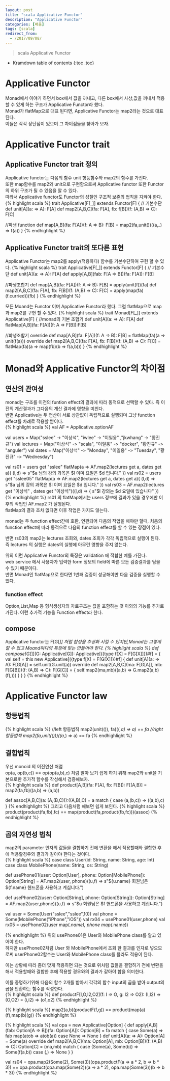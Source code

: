 ```yaml
---
layout: post
title: "scala Applicative Functor"
description: "Applicative Functor"
categories: [배움]
tags: [scala]
redirect_from:
  - /2017/09/08/
---
```


> scala Applicative Functor


* Kramdown table of contents
{:toc .toc}

# Applicative Functor
Monad에서 이야기 하면서 box에서 값을 꺼내고, 다른 box에서 사상,값을 꺼내서 적용할 수 있게 하는 구조가 Applicative Functor라 했다.  
Monad가 flatMap으로 대표 된다면, Applicative Functor는 map2라는 것으로 대표된다.  
이들은 각각 장단점이 있으며 그 차이점들을 찾아가 보자.

# Applicative Functor trait
## Applicative Functor trait 정의 
Applicative functor는 다음의 함수 unit 항등함수와 map2의 함수를 가진다.  
또한 map함수를 map2와 unit으로 구현함으로써 Applicative functor 또한 Functor의 하위 구조가 될 수 있음을 알 수 있다.  
따라서 Applicative functor도 Functor의 성질인 구조적 보존의 법칙을 지켜야 한다.  
{% highlight scala %}
trait Applicative[F[_]] extends Functor[F] {
  // 기본수단 
  def unit[A](a: => A): F[A]
  def map2[A,B,C](fa: F[A], fb: f[B])(f: (A,B) => C): F[C]
  
  //파생 function
  def map[A,B](fa: F[A])(f: A => B): F[B] = 
    map2(fa,unit())((a,_) => f(a))
}
{% endhighlight %}

## Applicative Functor trait의 또다른 표현 
Applicative Functor는 map2를 apply(적용하다) 함수를 기본수단하여 구현 할 수 있다.
{% highlight scala %}
trait Applicative[F[_]] extends Functor[F] {
  // 기본수단 
  def unit[A](a: => A): F[A]
  def apply[A,B](fab: F[A => B])(fa: F[A]): F[B]

  //파생조합기 
  def map[A,B](fa: F[A])(f: A => B): F[B] = 
	apply(unit(f))(fa)
  def map2[A,B,C](fa: F[A], fb: F[B])(f: (A,B) => C): F[C] = 
	apply(map(fa)(f.curried))(fb)
}
{% endhighlight %}

모든 Moand는 Functor 이며 Applicative Functor라 했다. 그럼 flatMap으로 map과 map2를 구현 할 수 있다.
{% highlight scala %}
trait Monad[F[_]] extends Applicative[F] {
  //monad의 기본 조합기 
  def unit[A](a: => A): F[A]
  def flatMap[A,B](fa: F[A])(f: A => F[B]):F[B]

  //퍄생조합기 
  override def map[A,B](fa: F[A])(f: A => B): F[B] = 
    flatMap(fa)(a => unit(f(a)))
  override def map2[A,B,C](fa: F[A], fb: F[B])(f: (A,B) => C): F[C] = 
    flatMap(fa)(a => map(fb)(b => f(a,b)))
}
{% endhighlight %}

# Monad와 Applicative Functor의 차이점
## 연산의 관여성
monad는 구조를 이전의 funtion effect의 결과에 따라 동적으로 선택할 수 있다. 즉 이전의 계산결과가 그다음의 계산 결과에 영향을 미친다.  
반면 Applicative는 두 연산이 서로 상관없이 독립적으로 실행되며 그냥 function effect를 차례로 적용할 뿐이다.  
{% highlight scala %}
val AF = Applicative.optionAF

val users = Map("sslee" -> "이상석", "iwlee" -> "이일웅" ,"jkwhang" -> "황진규")
val lectures = Map("이상석" -> "scala", "이일웅" -> "docker", "황진규" -> "anguler")
val dates = Map("이상석" -> "Monday", "이일웅" -> "Tuesday", "황진규" -> "Wednesday")

val rs01 = users get "sslee" flatMap(a => AF.map2(lectures get a, dates get a){
 (l,d) => s"$a 님의 강의 과목은 $l 이며 요일은 $d 입니다."
})
val rs02 = users get "sslee05" flatMap(a => AF.map2(lectures get a, dates get a){ 
  (l,d) => s"$a 님의 강의 과목은 $l 이며 요일은 $d 입니다."
})
val rs03 = AF.map2(lectures get "이상석" , dates get "이상석")((l,d) => {
  s"$l 강의는 $d 요일에 있습니다"
})
{% endhighlight %}
rs01 의 flatMap에서는 users 정보에 결과가 있을 경우에만 이후의 작업인 AF.map2 가 실행된다.  
flatMap의 결과 조차 없다면 이후 작업은 가지도 않는다.  

monad는 두 function effect간에 호환, 연관되어 다음의 작업을 해야만 할때, 처음의 function effect에 따라 동적으로 다음의 function effect를 할 수 있는 장점이 있다.  

반면 rs03의 map2는 lectures 조회와, dates 조회가 각각 독립적으로 실행이 된다.  
즉 lectures 의 실행은 dates의 실행에 아무런 영향을 주지 않는다.  

위의 이런 Applicative Functor의 특징은 validation 에 적합한 예를 가진다.  
web service 에서 사용자가 입력한 form 정보의 field에 따른 모든 검증결과를 담을 수 있기 때문이다.  
반면 Monad인 flatMap으로 한다면 1번째 검증이 성공해야만 다음 검증을 실행할 수 있다.  

### function effect
Option,List,Map 등 형식생성자의 자료구조는 값을 포함하는 것 이외의 기능를 추가로 가진다. 이런 추가적 기능을 Function effect라 한다.  

## compose 
Applicative functor는 F[G[_]] 처럼 합성을 추상화 시킬 수 있지만,Monad는 그렇게 할 수 없고 Moand마다의 특징에 맞는 만들어야 한다.
{% highlight scala %}
def compose[G[_]](G: Applicative[G]): Applicative[({type f[X] = F[G[X]]})#f] = {
  val self = this
  new Applicative[({type f[X] = F[G[X]]})#f] {
    def unit[A](a: => A): F[G[A]] = self.unit(G.unit(a))
    override def map2[A,B,C](ma: F[G[A]], mb: F[G[B]])(f: (A,B) => C): F[G[C]] = {
      self.map2(ma,mb)((a,b) => G.map2(a,b)(f(_,_)))
    }
  }
}
{% endhighlight %}

# Applicative Functor law
## 항등법칙
{% highlight scala %}
//left 항등법칙
map2(unit(()), fa)((_,a) => a) == fa
//right 항등법칙
map2(fa,unit(()))((a,_) => a) == fa
{% endhighlight %}

## 결합법칙 
우선 monoid 의 이진연산 처럼  
op(a, op(b,c)) == op(op(a,b),c) 처럼 알아 보기 쉽게 하기 위해 map2와 unit을 기본으로한 추가적 함수를 작성해서 검증해보자.  
{% highlight scala %}
def product[A,B](fa: F[A], fb: F[B]): F[(A,B)] = 
  map2(fa,fb)((a,b) => (a,b))
  
def assoc[A,B,C](a: (A,(B,C))):((A,B),C) = a match { 
  case (a,(b,c)) => ((a,b),c)
}
{% endhighlight %}
그리고 다음처럼 해보면 쉽게 보인다.
{% highlight scala %}
product(product(fa,fb),fc) == map(product(fa,product(fb,fc)))(assoc) 
{% endhighlight %}

## 곱의 자연성 법칙
map2의 parameter 인자의 값들을 결합하기 전에 변환을 해서 적용할때와 결합한 후에 적용할경우와 결과가 같아야 한다는 것이다.  
{% highlight scala %}
case class User(id: String, name: String, age: Int)
case class MobilePhone(name: String, os: String)
  
def usePhone01(user: Option[User], phone: Option[MobilePhone]): Option[String] = 
  AF.map2(user, phone)((u,f) => s"${u.name} 회원님은 ${f.name} 핸드폰을 사용하고 계십니다.")
    
def usePhone02(user: Option[String], phone: Option[String]): Option[String] = 
  AF.map2(user,phone)((u,f) => s"$u 회원님은 $f 핸드폰을 사용하고 계십니다.")

val user = Some(User("sslee","sslee",10))
val phone = Some(MobilePhone("iPhone","iOS"))
val rx04 = usePhone01(user,phone)
val rx05 = usePhone02(user map(_.name), phone map(_.name))

{% endhighlight %}
위의 usePhone01은 User와 MobilePhone class를 알고 있어야 한다.  
하지만 usePhone02처럼 User 와 MobilePhone에서 조회 한 결과를 인자로 넣으므로써 userPhone02함수는 User와 MobilePhone class를 몰라도 적용이 된다.  

이는 상황에 따라 좀더 맞게 적용하면 되는 것으로 위처럼 값들을 결합하기 전에 변환을 해서 적용할때와 결합한 후에 적용할 경우와의 결과가 같아야 함을 의미한다.  

이를 증명하기위해 다음의 함수 2개를 받아서 각각의 함수 input의 곱을 받아 output의 곱을 반환하는 함수를 작성한다.  
{% highlight scala %}
def productF[I,O,I2,O2](f: I => O, g: I2 => O2): (I,I2) => (O,O2) = 
  (i,i2) => (o1,o2)
{% endhighlight %}

{% highlight scala %}
map2(a,b)(productF(f,g)) == product(map(a)(f),map(b)(g))
{% endhighlight %}

{% highlight scala %}
val opa = new Applicative[Option] {
  def apply[A,B](fab: Option[A => B])(fa: Option[A]): Option[B] = fa match {
    case Some(a) => fab map(atob => atob(a))
    case None => None
  }
  def unit[A](a: => A): Option[A] = Some(a)
  override def map2[A,B,C](ma: Option[A], mb: Option[B])(f: (A,B) => C):   Option[C] = (ma,mb) match {
    case (Some(a), Some(b)) => Some(f(a,b))
    case (_,_) => None
  }
}
  
val rs04 = opa.map2(Some(2), Some(3))(opa.productF(a => a * 2, b => b * 3)) == opa.product(opa.map(Some(2))(a => a * 2), opa.map(Some(3))(b => b * 3))
{% endhighlight %}

[^1]: This is a footnote.

[kramdown]: https://kramdown.gettalong.org/
[Simple Texture]: https://github.com/yizeng/jekyll-theme-simple-texture
